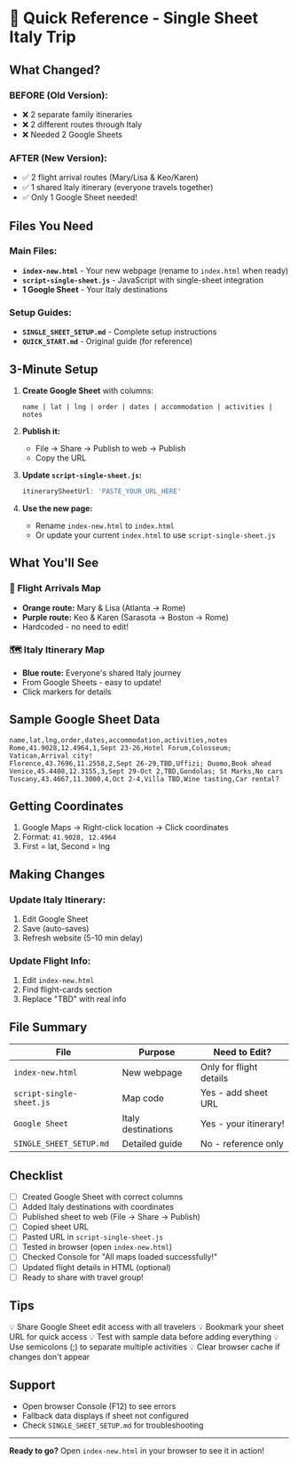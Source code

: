 # 🎯 Quick Reference - Single Sheet Italy Trip

## What Changed?

### BEFORE (Old Version):
- ❌ 2 separate family itineraries
- ❌ 2 different routes through Italy
- ❌ Needed 2 Google Sheets

### AFTER (New Version):
- ✅ 2 flight arrival routes (Mary/Lisa & Keo/Karen)
- ✅ 1 shared Italy itinerary (everyone travels together)
- ✅ Only 1 Google Sheet needed!

## Files You Need

### Main Files:
- **`index-new.html`** - Your new webpage (rename to `index.html` when ready)
- **`script-single-sheet.js`** - JavaScript with single-sheet integration
- **1 Google Sheet** - Your Italy destinations

### Setup Guides:
- **`SINGLE_SHEET_SETUP.md`** - Complete setup instructions
- **`QUICK_START.md`** - Original guide (for reference)

## 3-Minute Setup

1. **Create Google Sheet** with columns:
   ```
   name | lat | lng | order | dates | accommodation | activities | notes
   ```

2. **Publish it:**
   - File → Share → Publish to web → Publish
   - Copy the URL

3. **Update `script-single-sheet.js`:**
   ```javascript
   itinerarySheetUrl: 'PASTE_YOUR_URL_HERE'
   ```

4. **Use the new page:**
   - Rename `index-new.html` to `index.html`
   - Or update your current `index.html` to use `script-single-sheet.js`

## What You'll See

### 🛫 Flight Arrivals Map
- **Orange route:** Mary & Lisa (Atlanta → Rome)
- **Purple route:** Keo & Karen (Sarasota → Boston → Rome)
- Hardcoded - no need to edit!

### 🗺️ Italy Itinerary Map
- **Blue route:** Everyone's shared Italy journey
- From Google Sheets - easy to update!
- Click markers for details

## Sample Google Sheet Data

```csv
name,lat,lng,order,dates,accommodation,activities,notes
Rome,41.9028,12.4964,1,Sept 23-26,Hotel Forum,Colosseum; Vatican,Arrival city!
Florence,43.7696,11.2558,2,Sept 26-29,TBD,Uffizi; Duomo,Book ahead
Venice,45.4408,12.3155,3,Sept 29-Oct 2,TBD,Gondolas; St Marks,No cars
Tuscany,43.4667,11.3000,4,Oct 2-4,Villa TBD,Wine tasting,Car rental?
```

## Getting Coordinates

1. Google Maps → Right-click location → Click coordinates
2. Format: `41.9028, 12.4964`
3. First = lat, Second = lng

## Making Changes

### Update Italy Itinerary:
1. Edit Google Sheet
2. Save (auto-saves)
3. Refresh website (5-10 min delay)

### Update Flight Info:
1. Edit `index-new.html`
2. Find flight-cards section
3. Replace "TBD" with real info

## File Summary

| File | Purpose | Need to Edit? |
|------|---------|---------------|
| `index-new.html` | New webpage | Only for flight details |
| `script-single-sheet.js` | Map code | Yes - add sheet URL |
| `Google Sheet` | Italy destinations | Yes - your itinerary! |
| `SINGLE_SHEET_SETUP.md` | Detailed guide | No - reference only |

## Checklist

- [ ] Created Google Sheet with correct columns
- [ ] Added Italy destinations with coordinates
- [ ] Published sheet to web (File → Share → Publish)
- [ ] Copied sheet URL
- [ ] Pasted URL in `script-single-sheet.js`
- [ ] Tested in browser (open `index-new.html`)
- [ ] Checked Console for "All maps loaded successfully!"
- [ ] Updated flight details in HTML (optional)
- [ ] Ready to share with travel group!

## Tips

💡 Share Google Sheet edit access with all travelers
💡 Bookmark your sheet URL for quick access
💡 Test with sample data before adding everything
💡 Use semicolons (;) to separate multiple activities
💡 Clear browser cache if changes don't appear

## Support

- Open browser Console (F12) to see errors
- Fallback data displays if sheet not configured
- Check `SINGLE_SHEET_SETUP.md` for troubleshooting

---

**Ready to go?** Open `index-new.html` in your browser to see it in action!
